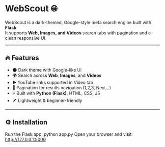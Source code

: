# WebScout 🌐

WebScout is a dark-themed, Google-style meta search engine built with **Flask**.  
It supports **Web, Images, and Videos** search tabs with pagination and a clean responsive UI.  

---

## 🔥 Features
- 🌑 Dark theme with Google-like UI  
- 🌍 Search across **Web**, **Images**, and **Videos**  
- ▶️ YouTube links supported in Video tab  
- 📑 Pagination for results navigation (1,2,3, Next...)  
- ⚡ Built with **Python (Flask)**, HTML, CSS, JS  
- 🪶 Lightweight & beginner-friendly  

---

## ⚙️ Installation
Run the Flask app:
python app.py
Open your browser and visit:
http://127.0.0.1:5000

